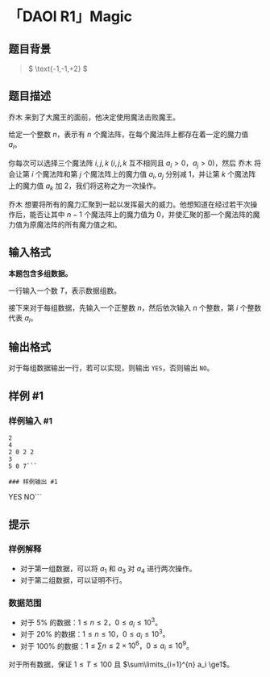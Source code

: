 # 「DAOI R1」Magic

## 题目背景

> $ \text{-1,-1,+2} $

## 题目描述

乔木 来到了大魔王的面前，他决定使用魔法击败魔王。

给定一个整数 $n$，表示有 $n$ 个魔法阵，在每个魔法阵上都存在着一定的魔力值 $a_i$。

你每次可以选择三个魔法阵 $i,j,k\;(i,j,k$ 互不相同且 $a_i>0$，$a_j>0)$，然后 乔木 将会让第 $i$ 个魔法阵和第 $j$ 个魔法阵上的魔力值 $a_i,a_j$ 分别减 $1$，并让第 $k$ 个魔法阵上的魔力值 $a_k$ 加 $2$，我们将这称之为一次操作。

乔木 想要将所有的魔力汇聚到一起以发挥最大的威力。他想知道在经过若干次操作后，能否让其中 $n-1$ 个魔法阵上的魔力值为 $0$，并使汇聚的那一个魔法阵的魔力值为原魔法阵的所有魔力值之和。

## 输入格式

**本题包含多组数据。**

一行输入一个数 $T$，表示数据组数。

接下来对于每组数据，先输入一个正整数 $n$，然后依次输入 $n$ 个整数，第 $i$ 个整数代表 $a_i$。

## 输出格式

对于每组数据输出一行，若可以实现，则输出 `YES`，否则输出 `NO`。

## 样例 #1

### 样例输入 #1
```
2
4
2 0 2 2
3
5 0 7```

### 样例输出 #1

```
YES
NO```

## 提示

### 样例解释
- 对于第一组数据，可以将 $a_1$ 和 $a_3$ 对 $a_4$ 进行两次操作。
- 对于第二组数据，可以证明不行。

### 数据范围
- 对于 $5\%$ 的数据：$1\le n\le2$，$0\le a_i\le10^3$。
- 对于 $20\%$ 的数据：$1\le n\le10$，$0\le a_i\le10^3$。
- 对于 $100\%$ 的数据：$1\le \sum{n}\le2\times10^{6}$，$0\le a_i\le10^{9}$。

对于所有数据，保证 $1\le T\le100$ 且 $\sum\limits_{i=1}^{n} a_i \ge1$。
